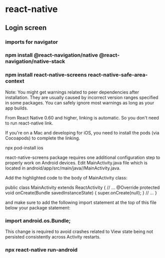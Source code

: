 # react-native 
## Login screen
### imports for navigator

### npm install @react-navigation/native @react-navigation/native-stack
### npm install react-native-screens react-native-safe-area-context

Note: You might get warnings related to peer dependencies after installation. They are usually caused by incorrect version ranges specified in some packages. You can safely ignore most warnings as long as your app builds.

From React Native 0.60 and higher, linking is automatic. So you don't need to run react-native link.

If you're on a Mac and developing for iOS, you need to install the pods (via Cocoapods) to complete the linking.

npx pod-install ios

react-native-screens package requires one additional configuration step to properly work on Android devices. Edit MainActivity.java file which is located in android/app/src/main/java/<your package name>/MainActivity.java.

Add the highlighted code to the body of MainActivity class:

public class MainActivity extends ReactActivity {
  // ...
  @Override
  protected void onCreate(Bundle savedInstanceState) {
    super.onCreate(null);
  }
  // ...
}

and make sure to add the following import statement at the top of this file below your package statement:

### import android.os.Bundle;

This change is required to avoid crashes related to View state being not persisted consistently across Activity restarts.

### npx react-native run-android

